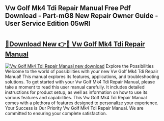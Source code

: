 ## Vw Golf Mk4 Tdi Repair Manual Free Pdf Download - Part-mG8 New Repair Owner Guide - User Service Edition 05wRI

# <h2><a href="http://bc5184.oget.top/?id=Vw+Golf+Mk4+Tdi+Repair+Manual">🔗Download New 👉🔴 Vw Golf Mk4 Tdi Repair Manual</a></h2>

[![Vw Golf Mk4 Tdi Repair Manual new download](https://i.imgur.com/5g1atiW.png)](http://bc5184.oget.top/?id=Vw+Golf+Mk4+Tdi+Repair+Manual)
Explore the Possibilities Welcome to the world of possibilities with your new Vw Golf Mk4 Tdi Repair Manual! This manual explores its features, applications, and troubleshooting solutions. To get started with your Vw Golf Mk4 Tdi Repair Manual, please take a moment to read this user manual carefully. It includes detailed instructions for product setup, as well as information on how to use its various features and capabilities. This Vw Golf Mk4 Tdi Repair Manual comes with a plethora of features designed to personalize your experience. Your Success is Our Priority Vw Golf Mk4 Tdi Repair Manual. We are committed to ensuring your complete satisfaction.
